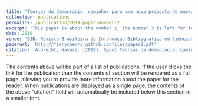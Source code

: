 ```yaml
---
title: "Teorias da democracia: caminhos para uma nova proposta de mapeamento"
collection: publications
permalink: /publication/2019-paper-number-2
excerpt: 'This paper is about the number 2. The number 3 is left for future work.'
date: 2019
venue: 'BIB. Revista Brasileira de Informação Bibliográfica em Ciências Sociais'
paperurl: 'http://fierycherry.github.io/files/paper2.pdf'
citation: 'Albrecht, Nayara. (2019). &quot;Teorias da democracia: caminhos para uma nova proposta de mapeamento.&quot; <i>BIB. Revista Brasileira de Informação Bibliográfica em Ciências Sociais</i>. 1(2).'
---
```


The contents above will be part of a list of publications, if the user clicks the link for the publication than the contents of section will be rendered as a full page, allowing you to provide more information about the paper for the reader. When publications are displayed as a single page, the contents of the above "citation" field will automatically be included below this section in a smaller font.
